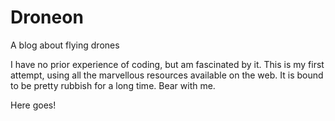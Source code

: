 # Droneon
A blog about flying drones

I have no prior experience of coding, but am fascinated by it. This is my first attempt, using all the marvellous resources available on the web. It is bound to be pretty rubbish for a long time. Bear with me.

Here goes!
